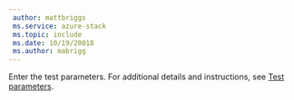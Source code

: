 ```yaml
---
 author: mattbriggs
 ms.service: azure-stack
 ms.topic: include
 ms.date: 10/19/20018
 ms.author: mabrigg
---
```


Enter the test parameters. For additional details and instructions, see [Test parameters](../azure-stack-vaas-parameters.md#test-parameters).